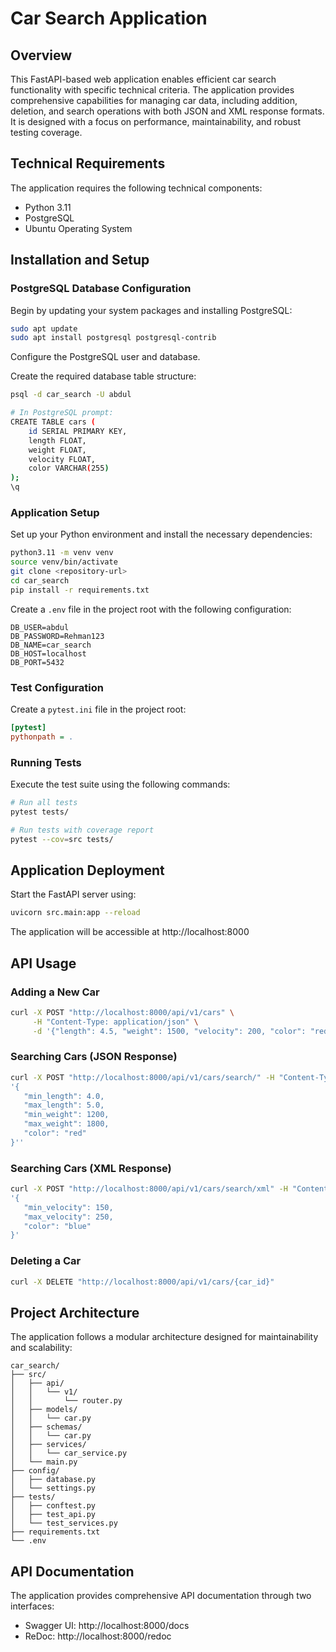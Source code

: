 # Car Search Application

## Overview

This FastAPI-based web application enables efficient car search functionality with specific technical criteria. The application provides comprehensive capabilities for managing car data, including addition, deletion, and search operations with both JSON and XML response formats. It is designed with a focus on performance, maintainability, and robust testing coverage.

## Technical Requirements

The application requires the following technical components:

- Python 3.11
- PostgreSQL
- Ubuntu Operating System

## Installation and Setup

### PostgreSQL Database Configuration

Begin by updating your system packages and installing PostgreSQL:

```bash
sudo apt update
sudo apt install postgresql postgresql-contrib
```

Configure the PostgreSQL user and database.

Create the required database table structure:

```bash
psql -d car_search -U abdul

# In PostgreSQL prompt:
CREATE TABLE cars (
    id SERIAL PRIMARY KEY,
    length FLOAT,
    weight FLOAT,
    velocity FLOAT,
    color VARCHAR(255)
);
\q
```

### Application Setup

Set up your Python environment and install the necessary dependencies:

```bash
python3.11 -m venv venv
source venv/bin/activate
git clone <repository-url>
cd car_search
pip install -r requirements.txt
```

Create a `.env` file in the project root with the following configuration:

```plaintext
DB_USER=abdul
DB_PASSWORD=Rehman123
DB_NAME=car_search
DB_HOST=localhost
DB_PORT=5432
```


### Test Configuration


Create a `pytest.ini` file in the project root:

```ini
[pytest]
pythonpath = .
```

### Running Tests

Execute the test suite using the following commands:

```bash
# Run all tests
pytest tests/

# Run tests with coverage report
pytest --cov=src tests/
```

## Application Deployment

Start the FastAPI server using:

```bash
uvicorn src.main:app --reload
```

The application will be accessible at http://localhost:8000

## API Usage

### Adding a New Car

```bash
curl -X POST "http://localhost:8000/api/v1/cars" \
     -H "Content-Type: application/json" \
     -d '{"length": 4.5, "weight": 1500, "velocity": 200, "color": "red"}'
```

### Searching Cars (JSON Response)

```bash
curl -X POST "http://localhost:8000/api/v1/cars/search/" -H "Content-Type: application/json" -d \
'{
   "min_length": 4.0,
   "max_length": 5.0,
   "min_weight": 1200,
   "max_weight": 1800,
   "color": "red"
}''
```

### Searching Cars (XML Response)

```bash
curl -X POST "http://localhost:8000/api/v1/cars/search/xml" -H "Content-Type: application/json" -d
'{
   "min_velocity": 150,
   "max_velocity": 250,
   "color": "blue"
}'
```

### Deleting a Car

```bash
curl -X DELETE "http://localhost:8000/api/v1/cars/{car_id}"
```

## Project Architecture

The application follows a modular architecture designed for maintainability and scalability:

```
car_search/
├── src/
│   ├── api/
│   │   └── v1/
│   │       └── router.py
│   ├── models/
│   │   └── car.py
│   ├── schemas/
│   │   └── car.py
│   ├── services/
│   │   └── car_service.py
│   └── main.py
├── config/
│   ├── database.py
│   └── settings.py
├── tests/
│   ├── conftest.py
│   ├── test_api.py
│   └── test_services.py
├── requirements.txt
└── .env
```

## API Documentation

The application provides comprehensive API documentation through two interfaces:

- Swagger UI: http://localhost:8000/docs
- ReDoc: http://localhost:8000/redoc


